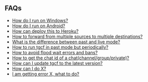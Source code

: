 ## FAQs

- [How do I run on Windows?](https://github.com/aahnik/tgcf/wiki/Run-tgcf-on-Windows)
- [How do I run on Android?](https://github.com/aahnik/tgcf/wiki/Run-on-Android-using-Termux)
- [How can deploy this to Heroku?](https://github.com/aahnik/tgcf/wiki/Deploy-to-Heroku)
- [How to forward from multiple sources to multiple destinations?](https://github.com/aahnik/tgcf/discussions/68)
- [What is the difference between past and live mode?](https://github.com/aahnik/tgcf/wiki/Past-vs-Live-modes-explained)
- [How to run tgcf in past mode but periodically?](https://github.com/aahnik/tgcf/wiki/Run-tgcf-in-past-mode-periodically)
- [How to avoid flood wait errors and bans?](https://github.com/aahnik/tgcf/wiki/Flood-wait-errors-and-bans)
- [How to get the chat id of a chat(channel/group/private)?]()
- [How can I update tgcf to the latest version?]()
- [How can I do X?]()
- [I am getting error X, what to do?]()